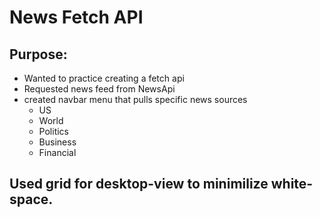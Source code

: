 # News Fetch API

## Purpose:
- Wanted to practice creating a fetch api
- Requested news feed from NewsApi
- created navbar menu that pulls specific news sources
    - US
    - World
    - Politics
    - Business
    - Financial

## Used grid for desktop-view to minimilize white-space.    
        